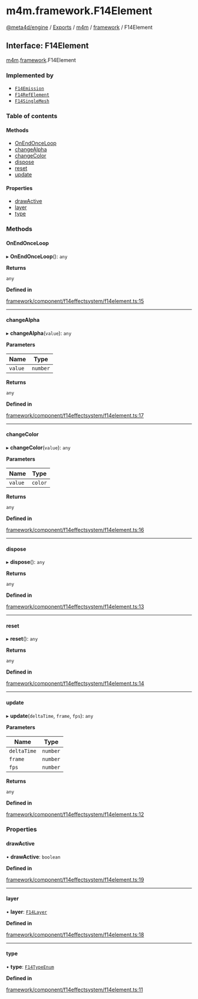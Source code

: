 # m4m.framework.F14Element

[@meta4d/engine](../) / [Exports](../modules/) / [m4m](../modules/m4m.md) / [framework](../modules/m4m.framework.md) / F14Element

## Interface: F14Element

[m4m](../modules/m4m.md).[framework](../modules/m4m.framework.md).F14Element

### Implemented by

* [`F14Emission`](../classes/m4m.framework.F14Emission.md)
* [`F14RefElement`](../classes/m4m.framework.F14RefElement.md)
* [`F14SingleMesh`](../classes/m4m.framework.F14SingleMesh.md)

### Table of contents

#### Methods

* [OnEndOnceLoop](m4m.framework.F14Element.md#onendonceloop)
* [changeAlpha](m4m.framework.F14Element.md#changealpha)
* [changeColor](m4m.framework.F14Element.md#changecolor)
* [dispose](m4m.framework.F14Element.md#dispose)
* [reset](m4m.framework.F14Element.md#reset)
* [update](m4m.framework.F14Element.md#update)

#### Properties

* [drawActive](m4m.framework.F14Element.md#drawactive)
* [layer](m4m.framework.F14Element.md#layer)
* [type](m4m.framework.F14Element.md#type)

### Methods

#### OnEndOnceLoop

▸ **OnEndOnceLoop**(): `any`

**Returns**

`any`

**Defined in**

[framework/component/f14effectsystem/f14element.ts:15](https://github.com/meta4d-me/meta4d-engine/blob/cf6bfe6/src/framework/component/f14effectsystem/f14element.ts#L15)

***

#### changeAlpha

▸ **changeAlpha**(`value`): `any`

**Parameters**

| Name    | Type     |
| ------- | -------- |
| `value` | `number` |

**Returns**

`any`

**Defined in**

[framework/component/f14effectsystem/f14element.ts:17](https://github.com/meta4d-me/meta4d-engine/blob/cf6bfe6/src/framework/component/f14effectsystem/f14element.ts#L17)

***

#### changeColor

▸ **changeColor**(`value`): `any`

**Parameters**

| Name    | Type    |
| ------- | ------- |
| `value` | `color` |

**Returns**

`any`

**Defined in**

[framework/component/f14effectsystem/f14element.ts:16](https://github.com/meta4d-me/meta4d-engine/blob/cf6bfe6/src/framework/component/f14effectsystem/f14element.ts#L16)

***

#### dispose

▸ **dispose**(): `any`

**Returns**

`any`

**Defined in**

[framework/component/f14effectsystem/f14element.ts:13](https://github.com/meta4d-me/meta4d-engine/blob/cf6bfe6/src/framework/component/f14effectsystem/f14element.ts#L13)

***

#### reset

▸ **reset**(): `any`

**Returns**

`any`

**Defined in**

[framework/component/f14effectsystem/f14element.ts:14](https://github.com/meta4d-me/meta4d-engine/blob/cf6bfe6/src/framework/component/f14effectsystem/f14element.ts#L14)

***

#### update

▸ **update**(`deltaTime`, `frame`, `fps`): `any`

**Parameters**

| Name        | Type     |
| ----------- | -------- |
| `deltaTime` | `number` |
| `frame`     | `number` |
| `fps`       | `number` |

**Returns**

`any`

**Defined in**

[framework/component/f14effectsystem/f14element.ts:12](https://github.com/meta4d-me/meta4d-engine/blob/cf6bfe6/src/framework/component/f14effectsystem/f14element.ts#L12)

### Properties

#### drawActive

• **drawActive**: `boolean`

**Defined in**

[framework/component/f14effectsystem/f14element.ts:19](https://github.com/meta4d-me/meta4d-engine/blob/cf6bfe6/src/framework/component/f14effectsystem/f14element.ts#L19)

***

#### layer

• **layer**: [`F14Layer`](../classes/m4m.framework.F14Layer.md)

**Defined in**

[framework/component/f14effectsystem/f14element.ts:18](https://github.com/meta4d-me/meta4d-engine/blob/cf6bfe6/src/framework/component/f14effectsystem/f14element.ts#L18)

***

#### type

• **type**: [`F14TypeEnum`](../enums/m4m.framework.F14TypeEnum.md)

**Defined in**

[framework/component/f14effectsystem/f14element.ts:11](https://github.com/meta4d-me/meta4d-engine/blob/cf6bfe6/src/framework/component/f14effectsystem/f14element.ts#L11)
